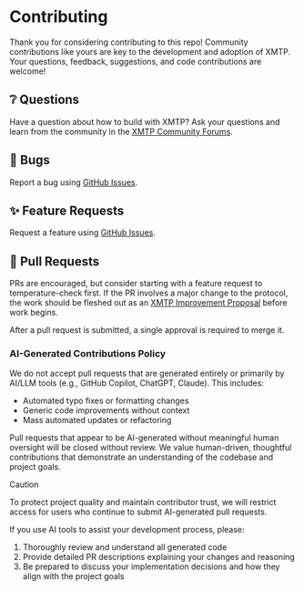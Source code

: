 # Contributing

Thank you for considering contributing to this repo! Community contributions like yours are key to the development and adoption of XMTP. Your questions, feedback, suggestions, and code contributions are welcome!

## ❔ Questions

Have a question about how to build with XMTP? Ask your questions and learn from the community in the [XMTP Community Forums](https://community.xmtp.org/).

## 🐞 Bugs

Report a bug using [GitHub Issues](https://github.com/xmtp/libxmtp/issues).

## ✨ Feature Requests

Request a feature using [GitHub Issues](https://github.com/xmtp/libxmtp/issues).

## 🔀 Pull Requests

PRs are encouraged, but consider starting with a feature request to temperature-check first. If the PR involves a major change to the protocol, the work should be fleshed out as an [XMTP Improvement Proposal](https://community.xmtp.org/t/xip-0-xip-purpose-process-guidelines/475) before work begins.

After a pull request is submitted, a single approval is required to merge it.

### AI-Generated Contributions Policy

We do not accept pull requests that are generated entirely or primarily by AI/LLM tools (e.g., GitHub Copilot, ChatGPT, Claude). This includes:

- Automated typo fixes or formatting changes
- Generic code improvements without context
- Mass automated updates or refactoring

Pull requests that appear to be AI-generated without meaningful human oversight will be closed without review. We value human-driven, thoughtful contributions that demonstrate an understanding of the codebase and project goals.

> [!CAUTION]
> To protect project quality and maintain contributor trust, we will restrict access for users who continue to submit AI-generated pull requests.

If you use AI tools to assist your development process, please:

1. Thoroughly review and understand all generated code
2. Provide detailed PR descriptions explaining your changes and reasoning
3. Be prepared to discuss your implementation decisions and how they align with the project goals
